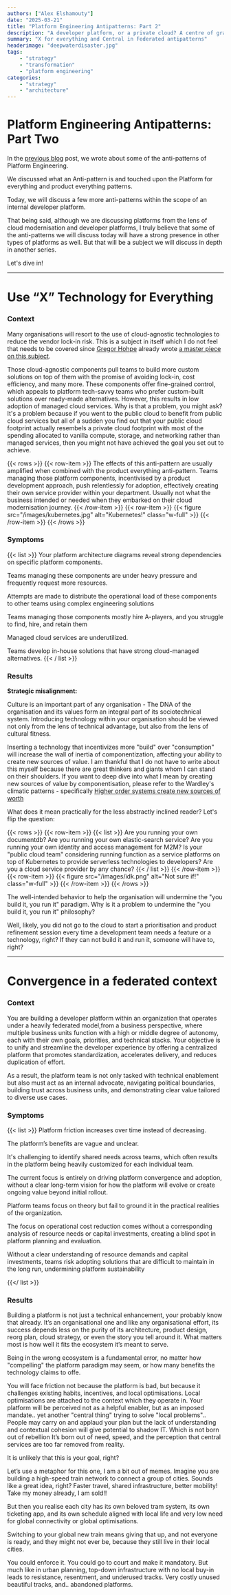 ```yaml
---
authors: ["Alex Elshamouty"]
date: "2025-03-21"
title: "Platform Engineering Antipatterns: Part 2"
description: "A developer platform, or a private cloud? A centre of gravity, or a center of disorder?"
summary: "X for everything and Central in Federated antipatterns"
headerimage: "deepwaterdisaster.jpg"
tags:
    - "strategy"
    - "transformation"
    - "platform engineering"
categories:
    - "strategy"
    - "architecture"
---
```


# Platform Engineering Antipatterns: Part Two

In the [previous blog](/posts/platform-engineering-antipatterns/) post, we wrote about some of the anti-patterns of Platform Engineering.

We discussed what an Anti-pattern is and touched upon the Platform for everything and product everything patterns.

Today, we will discuss a few more anti-patterns within the scope of an internal developer platform.

That being said, although we are discussing platforms from the lens of cloud modernisation and developer platforms, I truly believe that some of the anti-patterns we will discuss today will have a strong presence in other types of platforms as well. But that will be a subject we will discuss in depth in another series.

Let's dive in!

<!--more-->

---

# Use “X” Technology for Everything 

### Context 

Many organisations will resort to the use of cloud-agnostic technologies to reduce the vendor lock-in risk. This is a subject in itself which I do not feel that needs to be covered since [Gregor Hohpe](https://architectelevator.com/about/) already wrote [a master piece on this subject](https://architectelevator.com/architecture/cloud-oss-lockin/).

Those cloud-agnostic components pull teams to build more custom solutions on top of them with the promise of avoiding lock-in, cost efficiency, and many more. These components offer fine-grained control, which appeals to platform tech-savvy teams who prefer custom-built solutions over ready-made alternatives. However, this results in low adoption of managed cloud services. Why is that a problem, you might ask? It's a problem because if you went to the public cloud to benefit from public cloud services but all of a sudden you find out that your public cloud footprint actually resembels a private cloud footprint with most of the spending allocated to vanilla compute, storage, and networking rather than managed services, then you might not have achieved the goal you set out to achieve. 

{{< rows >}}
{{< row-item >}}
The effects of this anti-pattern are usually amplified when combined with the product everything anti-pattern. Teams managing those platform components, incentivised by a product development approach, push relentlessly for adoption, effectively creating their own service provider within your department. Usually not what the business intended or needed when they embarked on their cloud modernisation journey.
{{< /row-item >}}
{{< row-item >}}
 {{< figure src="/images/kubernetes.jpg" alt="Kubernetes!" class="w-full" >}}
{{< /row-item >}}
{{< /rows >}}


### Symptoms 
{{< list >}}
Your platform architecture diagrams reveal strong dependencies on specific platform components. 

Teams managing these components are under heavy pressure and frequently request more resources. 

Attempts are made to distribute the operational load of these components to other teams using complex engineering solutions

Teams managing those components mostly hire A-players, and you struggle to find, hire, and retain them 

Managed cloud services are underutilized. 

Teams develop in-house solutions that have strong cloud-managed alternatives. 
{{< / list >}}

 
### Results 

**Strategic misalignment:**

Culture is an important part of any organisation - The DNA of the organisation and its values form an integral part of its sociotechnical system. Introducing technology within your organisation should be viewed not only from the lens of technical advantage, but also from the lens of cultural fitness.

Inserting a technology that incentivizes more "build" over "consumption" will increase the wall of inertia of componentization, affecting your ability to create new sources of value. I am thankful that I do not have to write about this myself because there are great thinkers and giants whom I can stand on their shoulders. If you want to deep dive into what I mean by creating new sources of value by componentisation, please refer to the Wardley's climatic patterns - specifically [Higher order systems create new sources of worth](https://medium.com/wardleymaps/exploring-the-map-ad0266fad59b)

What does it mean practically for the less abstractly inclined reader? Let's flip the question:

{{< rows >}}
{{< row-item >}}
{{< list >}}
Are you running your own documentdb?
Are you running your own elastic-search service?
Are you running your own identity and access management for M2M?
Is your "public cloud team" considering running function as a service platforms on top of Kubernetes to provide serverless technologies to developers?
Are you a cloud service provider by any chance?
{{< / list >}}
{{< /row-item >}}
{{< row-item >}}
 {{< figure src="/images/idk.png" alt="Not sure if!" class="w-full" >}}
{{< /row-item >}}
{{< /rows >}}

The well-intended behavior to help the organisation will undermine the "you build it, you run it" paradigm. Why is it a problem to undermine the "you build it, you run it" philosophy? 

Well, likely, you did not go to the cloud to start a prioritisation and product refinement session every time a development team needs a feature or a technology, right? If they can not build it and run it, someone will have to, right?

---

# Convergence in a federated context

### Context 

You are building a developer platform within an organization that operates under a heavily federated model,from a business perspective, where multiple business units function with a high or middle degree of autonomy, each with their own goals, priorities, and technical stacks. Your objective is to unify and streamline the developer experience by offering a centralized platform that promotes standardization, accelerates delivery, and reduces duplication of effort.

As a result, the platform team is not only tasked with technical enablement but also must act as an internal advocate, navigating political boundaries, building trust across business units, and demonstrating clear value tailored to diverse use cases. 

### Symptoms 

{{< list >}}
Platform friction increases over time instead of decreasing. 

The platform’s benefits are vague and unclear. 

It's challenging to identify shared needs across teams, which often results in the platform being heavily customized for each individual team.

The current focus is entirely on driving platform convergence and adoption, without a clear long-term vision for how the platform will evolve or create ongoing value beyond initial rollout.

Platform teams focus on theory but fail to ground it in the practical realities of the organization.

The focus on operational cost reduction comes without a corresponding analysis of resource needs or capital investments, creating a blind spot in platform planning and evaluation.

Without a clear understanding of resource demands and capital investments, teams risk adopting solutions that are difficult to maintain in the long run, undermining platform sustainability

 {{</ list >}}


### Results 

Building a platform is not just a technical enhancement, your probably know that already. It’s an organisational one and like any organisational effort, its success depends less on the purity of its architecture, product design, reorg plan, cloud strategy, or even the story you tell around it. What matters most is how well it fits the ecosystem it’s meant to serve.

Being in the wrong ecosystem is a fundamental error, no matter how "compelling" the platform paradigm may seem, or how many benefits the technology claims to offe.

You will face friction not because the platform is bad, but because it challenges existing habits, incentives, and local optimisations. Local optimisations are attached to the context which they operate in.
Your platform will be perceived not as a helpful enabler, but as an imposed mandate.. yet another "central thing" trying to solve "local problems".. People may carry on and applaud your plan but the lack of understanding and contextual cohesion will give potential to shadow IT. Which is not born out of rebellion It’s born out of need, speed, and the perception that central services are too far removed from reality.

It is unlikely that this is your goal, right?

Let’s use a metaphor for this one, I am a bit out of memes. Imagine you are building a high-speed train network to connect a group of cities. Sounds like a great idea, right? Faster travel, shared infrastructure, better mobility! Take my money already, I am sold!!

But then you realise each city has its own beloved tram system, its own ticketing app, and its own schedule aligned with local life and very low need for global connectivity or global optimisations.

Switching to your global new train means giving that up, and not everyone is ready, and they might not ever be, because they still live in their local cities.

You could enforce it. You could go to court and make it mandatory. But much like in urban planning, top-down infrastructure with no local buy-in leads to resistance, resentment, and underused tracks. Very costly unused beautiful tracks, and.. abandoned platforms.



